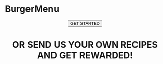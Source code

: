 # BurgerMenu


<!DOCTYPE html>
<html>
  <head>
    <meta charset="utf-8">
    <meta name="viewport" content="width=device-width">
    <title>Burger Menu</title>
    <link href="style.css" rel="stylesheet" type="text/css">
    <link href="https://fonts.googleapis.com/css?family=Noto+Sans+TC&display=swap" rel="stylesheet">   
  </head>

  <body>
    <header>
      <button type="button">GET STARTED</button>
      <h4 id="main_header"></h4> 
      <h1> OR SEND US YOUR OWN RECIPES AND GET REWARDED!</h1>
      <p></p> 
    </header>
    <div id="rest">
    <span id="ingredients">
    <h2 class="sections"></h2>
    </span>  
    <span id="fun_facts">
    </span>
    <span id="preparation">
    </span>
       <footer>
    </footer> 
    </div> 
    <script src="index.js"></script>
  </body>
  
</html>
